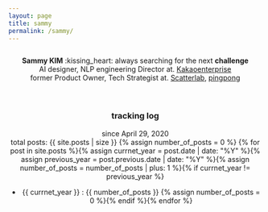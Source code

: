 ```yaml
---
layout: page
title: sammy
permalink: /sammy/
---
```


<!--<figure style="width: 150px" class="align-left">
  <img src="{{ '/images/profile_page_sammy.png' | absolute_url }}" alt="">
  <figcaption>dd</figcaption>
</figure>-->

<figure style="width: 150px" class="align-center">
  <a href="#"><img src="{{ '/images/profile_page_sammy.png' | absolute_url }}" alt=""></a>
</figure> 
<center>
  <b>Sammy KIM</b> :kissing_heart: always searching for the next <b>challenge</b><br>
  AI designer, NLP engineering Director at. <a href="https://www.kakaoenterprise.com" target="_blank">Kakaoenterprise</a><br>
  former Product Owner, Tech Strategist at. <a href="https://scatterlab.co.kr" target="_blank">Scatterlab</a>, <a href="https://pingpong.us" target="_blank">pingpong</a>
</center> 
<br>
<br>
<center>
  <h3>tracking log</h3>
  since April 29, 2020<br>
  total posts: {{ site.posts | size }}
{% assign number_of_posts = 0 %} {% for post in site.posts %}{% assign currnet_year = post.date | date: "%Y" %}{% assign previous_year = post.previous.date | date: "%Y" %}{% assign number_of_posts = number_of_posts | plus: 1 %}{% if currnet_year != previous_year %}<br>
  <ul>
    <li>{{ currnet_year }} : {{ number_of_posts }} {% assign number_of_posts = 0 %}{% endif %}{% endfor %}</li>
  </ul>
 </center>
